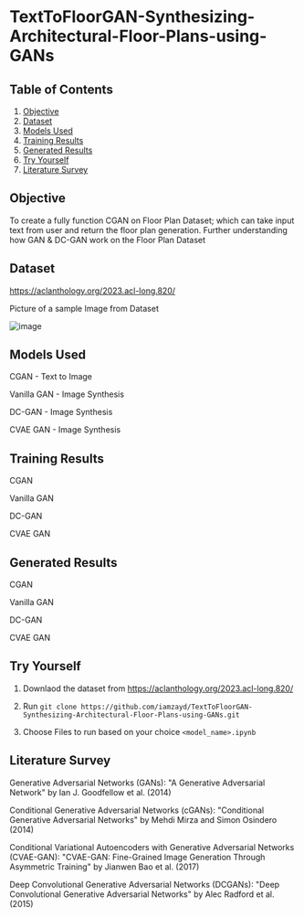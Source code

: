 # TextToFloorGAN-Synthesizing-Architectural-Floor-Plans-using-GANs



## Table of Contents
1. [Objective](#objective)
2. [Dataset](#dataset)
3. [Models Used](#models-used)
4. [Training Results](#training-results)
5. [Generated Results](#generated-results)
6. [Try Yourself](#try-yourself)
7. [Literature Survey](#literature-survey)



## Objective
To create a fully function CGAN on Floor Plan Dataset; which can take input text from user and return the floor plan generation. Further understanding how GAN & DC-GAN work on the Floor Plan Dataset



## Dataset
https://aclanthology.org/2023.acl-long.820/

Picture of a sample Image from Dataset


![image](https://github.com/iamzayd/TextToFloorGAN-Synthesizing-Architectural-Floor-Plans-using-GANs/assets/91972048/77383ca5-8865-4912-8ef0-8aa20d405665)



## Models Used

CGAN - Text to Image

Vanilla GAN - Image Synthesis

DC-GAN - Image Synthesis

CVAE GAN - Image Synthesis



## Training Results

CGAN

Vanilla GAN

DC-GAN

CVAE GAN



## Generated Results

CGAN

Vanilla GAN

DC-GAN

CVAE GAN



## Try Yourself


1. Downlaod the dataset from https://aclanthology.org/2023.acl-long.820/

2. Run  ``` git clone https://github.com/iamzayd/TextToFloorGAN-Synthesizing-Architectural-Floor-Plans-using-GANs.git ```

3. Choose Files to run based on your choice  ``` <model_name>.ipynb ```



## Literature Survey

Generative Adversarial Networks (GANs):
"A Generative Adversarial Network" by Ian J. Goodfellow et al. (2014)


Conditional Generative Adversarial Networks (cGANs):
"Conditional Generative Adversarial Networks" by Mehdi Mirza and Simon Osindero (2014)


Conditional Variational Autoencoders with Generative Adversarial Networks (CVAE-GAN):
"CVAE-GAN: Fine-Grained Image Generation Through Asymmetric Training" by Jianwen Bao et al. (2017)


Deep Convolutional Generative Adversarial Networks (DCGANs):
"Deep Convolutional Generative Adversarial Networks" by Alec Radford et al. (2015)

